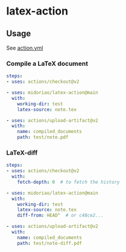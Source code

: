# latex-action


## Usage

See [action.yml](action.yml)

### Compile a LaTeX document
```yaml
steps:
- uses: actions/checkout@v2

- uses: midoriao/latex-action@main
  with:
    working-dir: test
    latex-source: note.tex

- uses: actions/upload-artifact@v2
  with:
    name: compiled_documents
    path: test/note.pdf
```

### LaTeX-diff
```yaml
steps:
- uses: actions/checkout@v2
  with:
    fetch-depth: 0  # to fetch the history

- uses: midoriao/latex-action@main
  with:
    working-dir: test
    latex-source: note.tex
    diff-from: HEAD^  # or c48ce2...

- uses: actions/upload-artifact@v2
  with:
    name: compiled_documents
    path: test/note-diff.pdf
```

